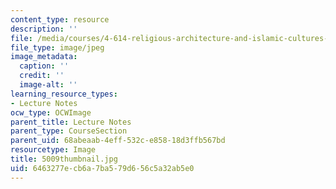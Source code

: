 ```yaml
---
content_type: resource
description: ''
file: /media/courses/4-614-religious-architecture-and-islamic-cultures-fall-2002/6463277ecb6a7ba579d656c5a32ab5e0_5009thumbnail.jpg
file_type: image/jpeg
image_metadata:
  caption: ''
  credit: ''
  image-alt: ''
learning_resource_types:
- Lecture Notes
ocw_type: OCWImage
parent_title: Lecture Notes
parent_type: CourseSection
parent_uid: 68abeaab-4eff-532c-e858-18d3ffb567bd
resourcetype: Image
title: 5009thumbnail.jpg
uid: 6463277e-cb6a-7ba5-79d6-56c5a32ab5e0
---
```

